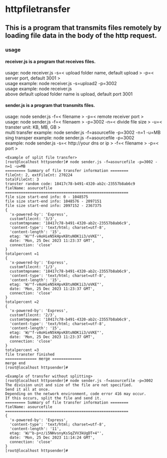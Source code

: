 # httpfiletransfer


## This is a program that transmits files remotely by loading file data in the body of the http request.

### usage
#### receiver.js is a program that receives files.

usage: node receiver.js -s=< upload folder name, default upload > -p=< server port, default 3001 >  
usage example: node receiver.js -s=upload2 -p=3002  
usage example: node receiver.js  
above default upload folder name is upload, default port 3001  

#### sender.js is a program that transmits files.

usage: node sender.js -f=< filename > -p=< remote receiver port >  
usage: node sender.js -f=< filenaem > -p=3002 -n=< divide file size > -u=< transter unit: KB, MB, GB >  
multi transfer example: node sender.js -f=asourcefile -p=3002 -n=1 -u=MB  
sing transper example: node sender.js -f=asourcefile -p=3002  
example: node sender.js -s=< http://your dns or ip > -f=< filename > -p=< port >  


```
<Example of split file transfer>
[root@localhost httpsender]# node sender.js -f=asourcefile -p=3002 -n=1 -u=MB
========= Summary of file transfer information ========
fileCnt: 2, extFileCnt: 270224
totalFileCnt: 3
transter random code: 18417c78-b491-4320-ab2c-23557b8ab6c9
fielName: asourcefile
=======================================================
file size start-end info: 0 - 1048575
file size start-end info: 1048576 - 2097151
file size start-end info: 2097152 - 2367375
{
  'x-powered-by': 'Express',
  customfilecnt: '3/3',
  customtmpname: '18417c78-b491-4320-ab2c-23557b8ab6c9',
  'content-type': 'text/html; charset=utf-8',
  'content-length': '15',
  etag: 'W/"f-vAoHieN5kHpvK8tuNOK1i3/oVKE"',
  date: 'Mon, 25 Dec 2023 11:23:37 GMT',
  connection: 'close'
}
totalpercent =1
{
  'x-powered-by': 'Express',
  customfilecnt: '1/3',
  customtmpname: '18417c78-b491-4320-ab2c-23557b8ab6c9',
  'content-type': 'text/html; charset=utf-8',
  'content-length': '15',
  etag: 'W/"f-vAoHieN5kHpvK8tuNOK1i3/oVKE"',
  date: 'Mon, 25 Dec 2023 11:23:37 GMT',
  connection: 'close'
}
totalpercent =2
{
  'x-powered-by': 'Express',
  customfilecnt: '2/3',
  customtmpname: '18417c78-b491-4320-ab2c-23557b8ab6c9',
  'content-type': 'text/html; charset=utf-8',
  'content-length': '15',
  etag: 'W/"f-vAoHieN5kHpvK8tuNOK1i3/oVKE"',
  date: 'Mon, 25 Dec 2023 11:23:37 GMT',
  connection: 'close'
}
totalpercent =3
file transter finished
============== merge =============
merge end
[root@localhost httpsender]#

<Example of transfer without splitting>
[root@localhost httpsender]# node sender.js -f=asourcefile -p=3002
The division unit and size of the file are not specified.
Send it all at once.
Depending on the network environment, code error 416 may occur.
If this occurs, split the file and send it.
========= Summary of file transfer information ========
fielName: asourcefile
=======================================================
{
  'x-powered-by': 'Express',
  'content-type': 'text/html; charset=utf-8',
  'content-length': '11',
  etag: 'W/"b-p+z/i5NHvsnyKsSqZVV3kUgDT+4"',
  date: 'Mon, 25 Dec 2023 11:14:24 GMT',
  connection: 'close'
}
[root@localhost httpsender]#
```
